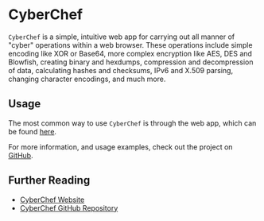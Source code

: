 # CyberChef

`CyberChef` is a simple, intuitive web app for carrying out all manner of "cyber" operations within a web browser. These operations include simple encoding like XOR or Base64, more complex encryption like AES, DES and Blowfish, creating binary and hexdumps, compression and decompression of data, calculating hashes and checksums, IPv6 and X.509 parsing, changing character encodings, and much more.

## Usage

The most common way to use `CyberChef` is through the web app, which can be found [here](https://gchq.github.io/CyberChef/).

For more information, and usage examples, check out the project on [GitHub](https://github.com/gchq/CyberChef).

## Further Reading

- [CyberChef Website](https://gchq.github.io/CyberChef/)
- [CyberChef GitHub Repository](https://github.com/gchq/CyberChef)
